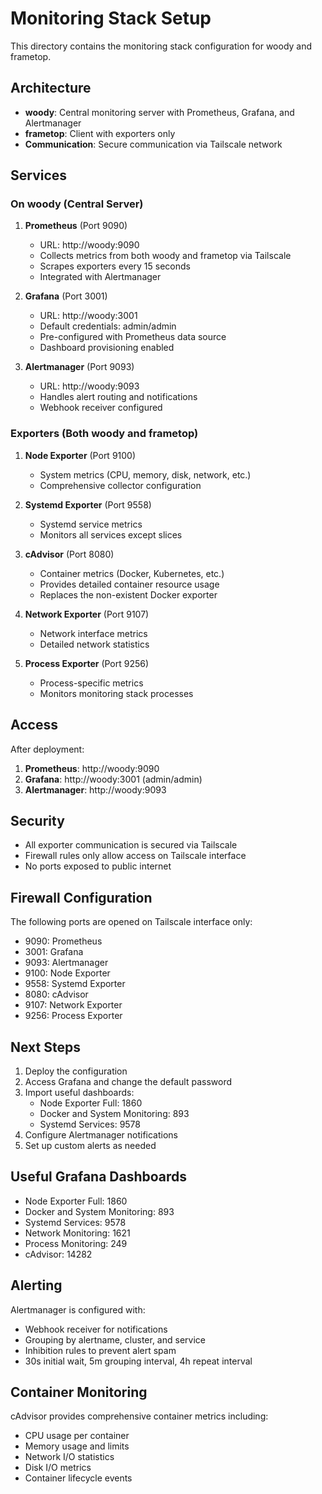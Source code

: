# Monitoring Stack Setup

This directory contains the monitoring stack configuration for woody and frametop.

## Architecture

- **woody**: Central monitoring server with Prometheus, Grafana, and Alertmanager
- **frametop**: Client with exporters only
- **Communication**: Secure communication via Tailscale network

## Services

### On woody (Central Server)

1. **Prometheus** (Port 9090)
   - URL: http://woody:9090
   - Collects metrics from both woody and frametop via Tailscale
   - Scrapes exporters every 15 seconds
   - Integrated with Alertmanager

2. **Grafana** (Port 3001)
   - URL: http://woody:3001
   - Default credentials: admin/admin
   - Pre-configured with Prometheus data source
   - Dashboard provisioning enabled

3. **Alertmanager** (Port 9093)
   - URL: http://woody:9093
   - Handles alert routing and notifications
   - Webhook receiver configured

### Exporters (Both woody and frametop)

1. **Node Exporter** (Port 9100)
   - System metrics (CPU, memory, disk, network, etc.)
   - Comprehensive collector configuration

2. **Systemd Exporter** (Port 9558)
   - Systemd service metrics
   - Monitors all services except slices

3. **cAdvisor** (Port 8080)
   - Container metrics (Docker, Kubernetes, etc.)
   - Provides detailed container resource usage
   - Replaces the non-existent Docker exporter

4. **Network Exporter** (Port 9107)
   - Network interface metrics
   - Detailed network statistics

5. **Process Exporter** (Port 9256)
   - Process-specific metrics
   - Monitors monitoring stack processes

## Access

After deployment:

1. **Prometheus**: http://woody:9090
2. **Grafana**: http://woody:3001 (admin/admin)
3. **Alertmanager**: http://woody:9093

## Security

- All exporter communication is secured via Tailscale
- Firewall rules only allow access on Tailscale interface
- No ports exposed to public internet

## Firewall Configuration

The following ports are opened on Tailscale interface only:
- 9090: Prometheus
- 3001: Grafana
- 9093: Alertmanager
- 9100: Node Exporter
- 9558: Systemd Exporter
- 8080: cAdvisor
- 9107: Network Exporter
- 9256: Process Exporter

## Next Steps

1. Deploy the configuration
2. Access Grafana and change the default password
3. Import useful dashboards:
   - Node Exporter Full: 1860
   - Docker and System Monitoring: 893
   - Systemd Services: 9578
4. Configure Alertmanager notifications
5. Set up custom alerts as needed

## Useful Grafana Dashboards

- Node Exporter Full: 1860
- Docker and System Monitoring: 893
- Systemd Services: 9578
- Network Monitoring: 1621
- Process Monitoring: 249
- cAdvisor: 14282

## Alerting

Alertmanager is configured with:
- Webhook receiver for notifications
- Grouping by alertname, cluster, and service
- Inhibition rules to prevent alert spam
- 30s initial wait, 5m grouping interval, 4h repeat interval

## Container Monitoring

cAdvisor provides comprehensive container metrics including:
- CPU usage per container
- Memory usage and limits
- Network I/O statistics
- Disk I/O metrics
- Container lifecycle events
